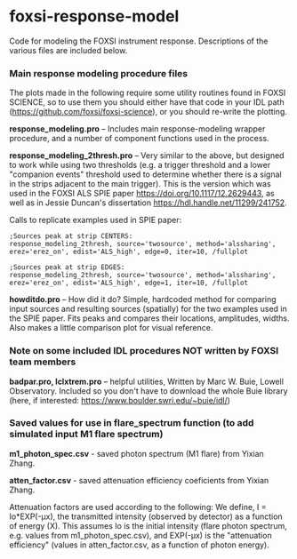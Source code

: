 # foxsi-response-model

Code for modeling the FOXSI instrument response. Descriptions of the various files are included below. 

### Main response modeling procedure files

The plots made in the following require some utility routines found in FOXSI SCIENCE, so to use them you should either have
that code in your IDL path (https://github.com/foxsi/foxsi-science), or you should re-write the plotting.

**response_modeling.pro** – Includes main response-modeling wrapper procedure, and a number of component functions used in the process.

**response_modeling_2thresh.pro** – Very similar to the above, but designed to work while using two thresholds (e.g. a trigger threshold 
and a lower "companion events" threshold used to determine whether there is a signal in the strips adjacent to the main trigger).  This is
the version which was used in the FOXSI ALS SPIE paper https://doi.org/10.1117/12.2629443, as well as in Jessie Duncan's dissertation 
https://hdl.handle.net/11299/241752.

Calls to replicate examples used in SPIE paper:
```
;Sources peak at strip CENTERS:
response_modeling_2thresh, source='twosource', method='alssharing', erez='erez_on', edist='ALS_high', edge=0, iter=10, /fullplot

;Sources peak at strip EDGES:
response_modeling_2thresh, source='twosource', method='alssharing', erez='erez_on', edist='ALS_high', edge=1, iter=10, /fullplot
```

**howditdo.pro** – How did it do? Simple, hardcoded method for comparing input sources and resulting sources (spatially) for the two examples 
used in the SPIE paper. Fits peaks and compares their locations, amplitudes, widths. Also makes a little comparison plot for visual reference.

### Note on some included IDL procedures NOT written by FOXSI team members

**badpar.pro, lclxtrem.pro** – helpful utilities, Written by Marc W. Buie, Lowell Observatory. Included so you don't have to download the whole Buie library (here, if interested: https://www.boulder.swri.edu/~buie/idl/)

### Saved values for use in flare_spectrum function (to add simulated input M1 flare spectrum)
**m1_photon_spec.csv** - saved photon spectrum (M1 flare) from Yixian Zhang. 

**atten_factor.csv** - saved attenuation efficiency coeficients from Yixian Zhang. 

  Attenuation factors are used according to the following:
        We define, I = Io*EXP(-µx), the transmitted intensity (observed by detector) as a function of energy (X). 
        This assumes Io is the initial intensity (flare photon spectrum, e.g. values from m1_photon_spec.csv), and
        EXP(-µx) is the "attenuation efficiency" (values in atten_factor.csv, as a function of photon energy).

